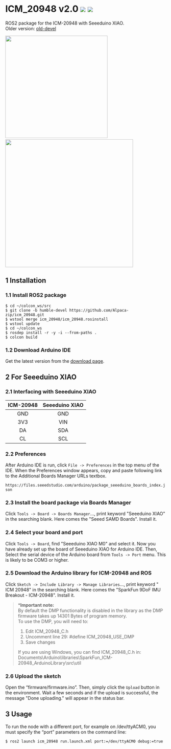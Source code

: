 # ICM_20948 v2.0 [![](https://img.shields.io/badge/ROS2-humble-important?style=flat-square&logo=ros)](https://github.com/Alpaca-zip/icm_20948/tree/humble-devel) [![](https://img.shields.io/badge/ROS-noetic-blue?style=flat-square&logo=ros)](https://github.com/Alpaca-zip/icm_20948/tree/noetic-devel)

ROS2 package for the ICM-20948 with Seeeduino XIAO.  
Older version: [old-devel](https://github.com/Alpaca-zip/icm_20948/tree/old-devel)

<img src="https://user-images.githubusercontent.com/84959376/218235948-b36ffe70-4e4e-4186-acaf-ef2bd89b3470.png" width="320px"> 　　　　<img src="https://github.com/Alpaca-zip/icm_20948/assets/84959376/807b0fb9-970a-4a2f-97f3-b76d624296f2" width="400px">

## 1 Installation
### 1.1 Install ROS2 package
```
$ cd ~/colcon_ws/src
$ git clone -b humble-devel https://github.com/Alpaca-zip/icm_20948.git
$ wstool merge icm_20948/icm_20948.rosinstall
$ wstool update
$ cd ~/colcon_ws
$ rosdep install -r -y -i --from-paths .
$ colcon build
```

### 1.2 Download Arduino IDE
Get the latest version from the [download page](https://www.arduino.cc/en/software).

## 2 For Seeeduino XIAO
### 2.1 Interfacing with Seeeduino XIAO
|  ICM-20948  |  Seeeduino XIAO  |
| :----------------: | :------------: |
| GND | GND |
| 3V3 | VIN |
| DA  | SDA |
| CL  | SCL |

### 2.2 Preferences
After Arduino IDE is run, click `File -> Preferences` in the top menu of the IDE. When the Preferences window appears, copy and paste following link to the Additional Boards Manager URLs textbox.

`https://files.seeedstudio.com/arduino/package_seeeduino_boards_index.json`

### 2.3 Install the board package via Boards Manager
Click `Tools -> Board -> Boards Manager`..., print keyword "Seeeduino XIAO" in the searching blank. Here comes the "Seeed SAMD Boards". Install it.

### 2.4 Select your board and port
Click `Tools -> Board`, find "Seeeduino XIAO M0" and select it. Now you have already set up the board of Seeeduino XIAO for Arduino IDE. Then, Select the serial device of the Arduino board from `Tools -> Port` menu. This is likely to be COM3 or higher.

### 2.5 Download the Arduino library for ICM-20948 and ROS
Click `Sketch -> Include Library -> Manage Libraries`..., print keyword " ICM 20948" in the searching blank. Here comes the "SparkFun 9DoF IMU Breakout - ICM-20948". Install it.

> ***Important note:**  
By default the DMP functionality is disabled in the library as the DMP firmware takes up 14301 Bytes of program memory.  
To use the DMP, you will need to:  
> 1. Edit ICM_20948_C.h  
> 2. Uncomment line 29: #define ICM_20948_USE_DMP  
> 3. Save changes
> 
> If you are using Windows, you can find ICM_20948_C.h in:  
Documents\Arduino\libraries\SparkFun_ICM-20948_ArduinoLibrary\src\util

### 2.6 Upload the sketch
Open the “firmware/firmware.ino”. Then, simply click the `Upload` button in the environment. Wait a few seconds and if the upload is successful, the message "Done uploading." will appear in the status bar.

## 3 Usage
To run the node with a different port, for example on /dev/ttyACM0, you must specify the “port” parameters on the command line:

```
$ ros2 launch icm_20948 run.launch.xml port:=/dev/ttyACM0 debug:=true
```
